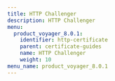```yaml
---
title: HTTP Challenger
description: HTTP Challenger
menu:
  product_voyager_8.0.1:
    identifier: http-certificate
    parent: certificate-guides
    name: HTTP Challenger
    weight: 10
menu_name: product_voyager_8.0.1
---
```


